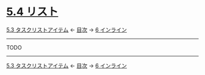 # [5.4 リスト](https://higuma.github.io/github-markdown-guide/#lists)

[5.3 タスクリストアイテム](task-list-items-extension.md)
← [目次](index.md) →
[6 インライン](inlines.md)

------------------------------------------------------------------------

TODO

------------------------------------------------------------------------

[5.3 タスクリストアイテム](task-list-items-extension.md)
← [目次](index.md) →
[6 インライン](inlines.md)
